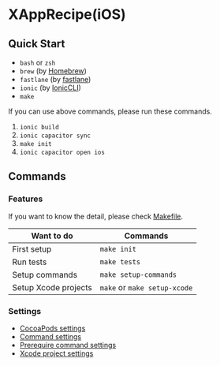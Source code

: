 # XAppRecipe(iOS)
## Quick Start
* ```bash``` or ```zsh```
* ```brew``` (by [Homebrew])
* ```fastlane``` (by [fastlane])
* ```ionic``` (by [IonicCLI])
* ```make```

If you can use above commands, please run these commands.

1. ```ionic build```
2. ```ionic capacitor sync```
3. ```make init```
4. ```ionic capacitor open ios```


## Commands
### Features
If you want to know the detail, please check [Makefile].

Want to do | Commands
--- | ---
First setup | ```make init```
Run tests | ```make tests```
Setup commands | ```make setup-commands```
Setup Xcode projects | ```make``` or ```make setup-xcode```

### Settings
* [CocoaPods settings](./App/Podfile)
* [Command settings][Makefile]
* [Prerequire command settings](./setup-command.sh)
* [Xcode project settings](./App/project.yml)


[fastlane]: https://fastlane.tools/
[Homebrew]: https://brew.sh/
[IonicCLI]: https://ionicframework.com/
[Makefile]: ./Makefile
[Node]: https://nodejs.org/
